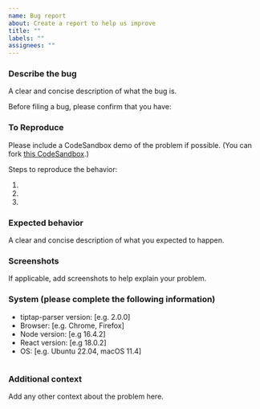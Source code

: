 ```yaml
---
name: Bug report
about: Create a report to help us improve
title: ""
labels: ""
assignees: ""
---
```


### Describe the bug

A clear and concise description of what the bug is.

Before filing a bug, please confirm that you have:

### To Reproduce

Please include a CodeSandbox demo of the problem if possible. (You can fork [this CodeSandbox](https://codesandbox.io/p/github/tiavina-mika/tiptap-parser-demo).)

Steps to reproduce the behavior:

1.
2.
3.

### Expected behavior

A clear and concise description of what you expected to happen.

### Screenshots

If applicable, add screenshots to help explain your problem.

### System (please complete the following information)

- tiptap-parser version: [e.g. 2.0.0]
- Browser: [e.g. Chrome, Firefox]
- Node version: [e.g 16.4.2]
- React version: [e.g 18.0.2]
- OS: [e.g. Ubuntu 22.04, macOS 11.4]

```tsx

```

### Additional context

Add any other context about the problem here.
